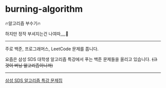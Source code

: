 # burning-algorithm

🔥알고리즘 부수기🔥

하지만 정작 부셔지는건 나여따,,,,🤯   
   
      
         
            
               
                  
                     
---


주로 백준, 프로그래머스, LeetCode 문제를 풉니다.     

요즘은 삼성 SDS 대학생 알고리즘 특강에서 푸는 백준 문제들을 올리고 있습니다. ~~(그것이 버닝 알고리즘이니까)~~    

---

[삼성 SDS 알고리즘 특강 문제집](https://github.com/superyodi/burning-algorithm/blob/master/%EC%82%BC%EC%84%B1%20SDS%20%EC%95%8C%EA%B3%A0%EB%A6%AC%EC%A6%98%20%ED%8A%B9%EA%B0%95%20%EB%AC%B8%EC%A0%9C%EC%A7%91.md)



